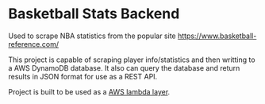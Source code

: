 # Basketball Stats Backend

Used to scrape NBA statistics from the popular site https://www.basketball-reference.com/

This project is capable of scraping player info/statistics and then writting to a AWS DynamoDB database. It also can query the database and return results in JSON format for use as a REST API.

Project is built to be used as a [AWS lambda layer](https://docs.aws.amazon.com/lambda/latest/dg/configuration-layers.html).
